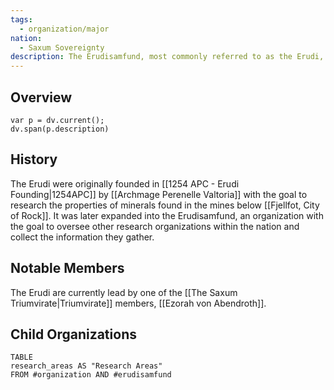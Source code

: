 ```yaml
---
tags:
  - organization/major
nation:
  - Saxum Sovereignty
description: The Erudisamfund, most commonly referred to as the Erudi, are a researching guild based in [[Saxum Sovereignty Overview|Saxum]]. They oversee a number of smaller researching organizations operating in and around the nation. Their mission is to conduct research and gather knowledge that might aid in furthering the goals of the nation, and aid in protecting it. A large portion of their research has gone into developing new ways to produce food in the harsh environments of [[Saxum Sovereignty Overview|Saxum]].
---
```

## Overview
```dataviewjs
var p = dv.current();
dv.span(p.description)
```
## History
The Erudi were originally founded in [[1254 APC - Erudi Founding|1254APC]] by [[Archmage Perenelle Valtoria]] with the goal to research the properties of minerals found in the mines below [[Fjellfot, City of Rock]]. It was later expanded into the Erudisamfund, an organization with the goal to oversee other research organizations within the nation and collect the information they gather.
## Notable Members
The Erudi are currently lead by one of the [[The Saxum Triumvirate|Triumvirate]] members, [[Ezorah von Abendroth]].
## Child Organizations
```dataview
TABLE
research_areas AS "Research Areas"
FROM #organization AND #erudisamfund 
```
